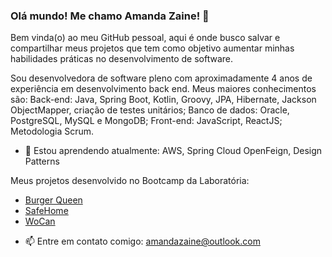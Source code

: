 ### Olá mundo! Me chamo Amanda Zaine! 👋
Bem vinda(o) ao meu GitHub pessoal, aqui é onde busco salvar e compartilhar meus projetos que tem como objetivo aumentar minhas habilidades práticas no desenvolvimento de software.

Sou desenvolvedora de software pleno com aproximadamente 4 anos de experiência em desenvolvimento back end.
Meus maiores conhecimentos são:
Back-end: Java, Spring Boot, Kotlin, Groovy, JPA, Hibernate, Jackson ObjectMapper, criação de testes unitários;
Banco de dados: Oracle, PostgreSQL, MySQL e MongoDB;
Front-end: JavaScript, ReactJS;
Metodologia Scrum.

- 🌱 Estou aprendendo atualmente: AWS, Spring Cloud OpenFeign, Design Patterns




Meus projetos desenvolvido no Bootcamp da Laboratória:
* [Burger Queen](https://burgerqueen-lab004.web.app/login)
* [SafeHome](https://social-network-sap004.web.app)
* [WoCan](https://talent2020ci-t-wocan.web.app)


- 📫 Entre em contato comigo: amandazaine@outlook.com

<!--
**AmandaZaine/AmandaZaine** is a ✨ _special_ ✨ repository because its `README.md` (this file) appears on your GitHub profile.

Here are some ideas to get you started:

- 🔭 I’m currently working on ...
- 🌱 I’m currently learning ...
- 👯 I’m looking to collaborate on ...
- 🤔 I’m looking for help with ...
- 💬 Ask me about ...
- 📫 How to reach me: ...
-->
